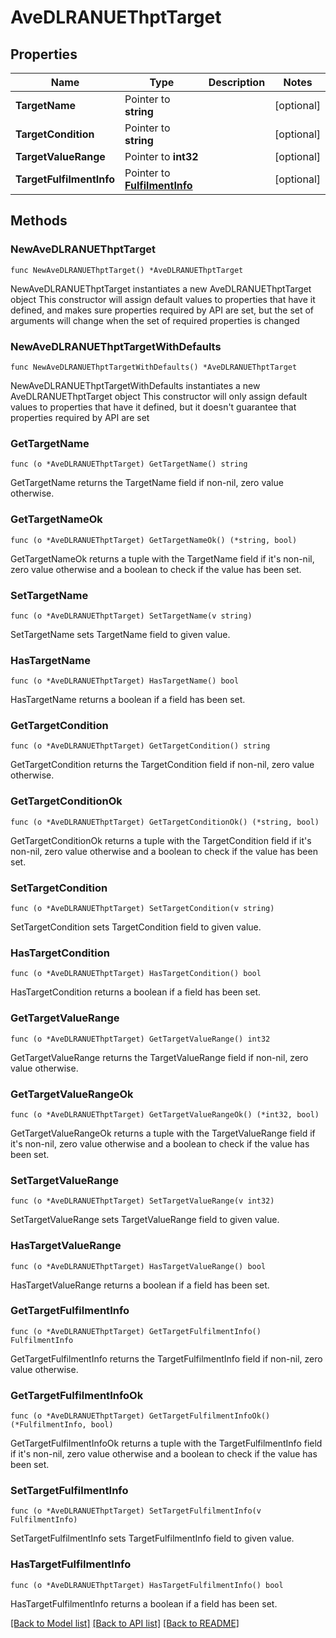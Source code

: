 # AveDLRANUEThptTarget

## Properties

Name | Type | Description | Notes
------------ | ------------- | ------------- | -------------
**TargetName** | Pointer to **string** |  | [optional] 
**TargetCondition** | Pointer to **string** |  | [optional] 
**TargetValueRange** | Pointer to **int32** |  | [optional] 
**TargetFulfilmentInfo** | Pointer to [**FulfilmentInfo**](FulfilmentInfo.md) |  | [optional] 

## Methods

### NewAveDLRANUEThptTarget

`func NewAveDLRANUEThptTarget() *AveDLRANUEThptTarget`

NewAveDLRANUEThptTarget instantiates a new AveDLRANUEThptTarget object
This constructor will assign default values to properties that have it defined,
and makes sure properties required by API are set, but the set of arguments
will change when the set of required properties is changed

### NewAveDLRANUEThptTargetWithDefaults

`func NewAveDLRANUEThptTargetWithDefaults() *AveDLRANUEThptTarget`

NewAveDLRANUEThptTargetWithDefaults instantiates a new AveDLRANUEThptTarget object
This constructor will only assign default values to properties that have it defined,
but it doesn't guarantee that properties required by API are set

### GetTargetName

`func (o *AveDLRANUEThptTarget) GetTargetName() string`

GetTargetName returns the TargetName field if non-nil, zero value otherwise.

### GetTargetNameOk

`func (o *AveDLRANUEThptTarget) GetTargetNameOk() (*string, bool)`

GetTargetNameOk returns a tuple with the TargetName field if it's non-nil, zero value otherwise
and a boolean to check if the value has been set.

### SetTargetName

`func (o *AveDLRANUEThptTarget) SetTargetName(v string)`

SetTargetName sets TargetName field to given value.

### HasTargetName

`func (o *AveDLRANUEThptTarget) HasTargetName() bool`

HasTargetName returns a boolean if a field has been set.

### GetTargetCondition

`func (o *AveDLRANUEThptTarget) GetTargetCondition() string`

GetTargetCondition returns the TargetCondition field if non-nil, zero value otherwise.

### GetTargetConditionOk

`func (o *AveDLRANUEThptTarget) GetTargetConditionOk() (*string, bool)`

GetTargetConditionOk returns a tuple with the TargetCondition field if it's non-nil, zero value otherwise
and a boolean to check if the value has been set.

### SetTargetCondition

`func (o *AveDLRANUEThptTarget) SetTargetCondition(v string)`

SetTargetCondition sets TargetCondition field to given value.

### HasTargetCondition

`func (o *AveDLRANUEThptTarget) HasTargetCondition() bool`

HasTargetCondition returns a boolean if a field has been set.

### GetTargetValueRange

`func (o *AveDLRANUEThptTarget) GetTargetValueRange() int32`

GetTargetValueRange returns the TargetValueRange field if non-nil, zero value otherwise.

### GetTargetValueRangeOk

`func (o *AveDLRANUEThptTarget) GetTargetValueRangeOk() (*int32, bool)`

GetTargetValueRangeOk returns a tuple with the TargetValueRange field if it's non-nil, zero value otherwise
and a boolean to check if the value has been set.

### SetTargetValueRange

`func (o *AveDLRANUEThptTarget) SetTargetValueRange(v int32)`

SetTargetValueRange sets TargetValueRange field to given value.

### HasTargetValueRange

`func (o *AveDLRANUEThptTarget) HasTargetValueRange() bool`

HasTargetValueRange returns a boolean if a field has been set.

### GetTargetFulfilmentInfo

`func (o *AveDLRANUEThptTarget) GetTargetFulfilmentInfo() FulfilmentInfo`

GetTargetFulfilmentInfo returns the TargetFulfilmentInfo field if non-nil, zero value otherwise.

### GetTargetFulfilmentInfoOk

`func (o *AveDLRANUEThptTarget) GetTargetFulfilmentInfoOk() (*FulfilmentInfo, bool)`

GetTargetFulfilmentInfoOk returns a tuple with the TargetFulfilmentInfo field if it's non-nil, zero value otherwise
and a boolean to check if the value has been set.

### SetTargetFulfilmentInfo

`func (o *AveDLRANUEThptTarget) SetTargetFulfilmentInfo(v FulfilmentInfo)`

SetTargetFulfilmentInfo sets TargetFulfilmentInfo field to given value.

### HasTargetFulfilmentInfo

`func (o *AveDLRANUEThptTarget) HasTargetFulfilmentInfo() bool`

HasTargetFulfilmentInfo returns a boolean if a field has been set.


[[Back to Model list]](../README.md#documentation-for-models) [[Back to API list]](../README.md#documentation-for-api-endpoints) [[Back to README]](../README.md)


